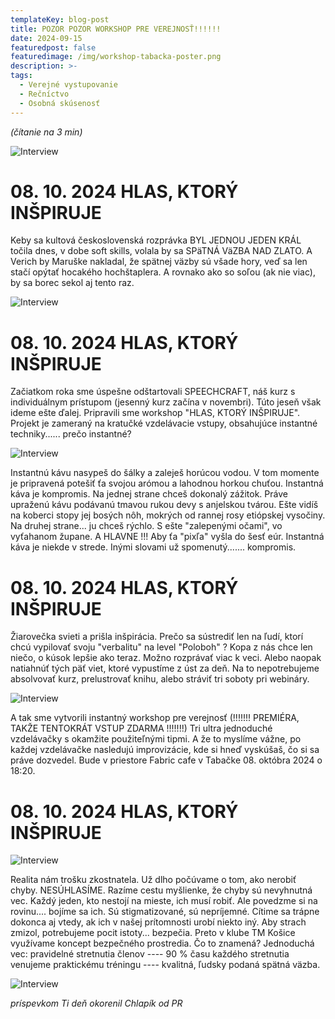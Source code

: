```yaml
---
templateKey: blog-post
title: POZOR POZOR WORKSHOP PRE VEREJNOSŤ!!!!!!
date: 2024-09-15
featuredpost: false
featuredimage: /img/workshop-tabacka-poster.png
description: >-
tags:
  - Verejné vystupovanie
  - Rečníctvo
  - Osobná skúsenosť
---
```


*(čítanie na 3 min)*

![Interview](/img/workshop-tabacka-poster.png)

# 08. 10. 2024 HLAS, KTORÝ INŠPIRUJE

Keby sa kultová československá rozprávka BYL JEDNOU JEDEN KRÁL točila dnes, v dobe soft skills, volala by sa SPäTNÁ VäZBA NAD
ZLATO. A Verich by Maruške nakladal, že spätnej väzby sú všade hory, veď sa len stačí opýtať hocakého hochštaplera.
A rovnako ako so soľou (ak nie viac), by sa borec sekol aj tento raz.  


![Interview](/img/byl-jednou-jeden-kral.jpg)


# 08. 10. 2024 HLAS, KTORÝ INŠPIRUJE

Začiatkom roka sme úspešne odštartovali SPEECHCRAFT, náš kurz s individuálnym prístupom (jesenný kurz začína v novembri).
Túto jeseň však ideme ešte ďalej. Pripravili sme workshop "HLAS, KTORÝ INŠPIRUJE". Projekt je zameraný na
kratučké vzdelávacie vstupy, obsahujúce instantné techniky...... prečo instantné?


![Interview](/img/cafe-girl.jpg)


Instantnú kávu nasypeš do šálky a zaleješ horúcou vodou. V tom momente je pripravená potešiť ťa svojou arómou a lahodnou
horkou chuťou. Instantná káva je kompromis. Na jednej strane chceš dokonalý zážitok. Práve upraženú kávu podávanú tmavou
rukou devy s anjelskou tvárou. Ešte vidíš na koberci stopy jej bosých nôh, mokrých od rannej rosy etiópskej vysočiny. Na
druhej strane... ju chceš rýchlo. S ešte "zalepenými očami", vo vyťahanom župane. A HLAVNE !!! Aby ťa "pixľa" vyšla do
šesť eúr. Instantná káva je niekde v strede. Inými slovami už spomenutý....... kompromis. 

# 08. 10. 2024 HLAS, KTORÝ INŠPIRUJE

Žiarovečka svieti a prišla inšpirácia. Prečo sa sústrediť len na ľudí, ktorí chcú vypilovať svoju "verbalitu" na level
"Poloboh" ? Kopa z nás chce len niečo, o kúsok lepšie ako teraz. Možno rozprávať viac k veci. Alebo naopak natiahnúť tých
päť viet, ktoré vypustíme z úst za deň. Na to nepotrebujeme absolvovať kurz, prelustrovať knihu, alebo stráviť tri soboty
pri webináry.


![Interview](/img/woman-having-brilliant-idea.jpg)


A tak sme vytvorili instantný workshop pre verejnosť (!!!!!!! PREMIÉRA, TAKŽE TENTOKRÁT VSTUP ZDARMA !!!!!!!) Tri ultra
jednoduché vzdelávačky s okamžite použiteľnými tipmi. A že to myslíme vážne, po každej vzdelávačke nasledujú improvizácie,
kde si hneď vyskúšaš, čo si sa práve dozvedel. Bude v priestore Fabric cafe v Tabačke 08. októbra 2024 o 18:20. 


# 08. 10. 2024 HLAS, KTORÝ INŠPIRUJE

![Interview](/img/mistake-girl.jpg)

Realita nám trošku zkostnatela. Už dlho počúvame o tom, ako nerobiť chyby. NESÚHLASÍME. Razíme cestu myšlienke, že chyby sú
nevyhnutná vec. Každý jeden, kto nestojí na mieste, ich musí robiť.  Ale povedzme si na rovinu.... bojíme sa ich. Sú
stigmatizované, sú nepríjemné. Cítime sa trápne dokonca aj vtedy, ak ich v našej prítomnosti urobí niekto iný. Aby strach zmizol,
potrebujeme pocit istoty... bezpečia. Preto v klube TM Košice využívame koncept bezpečného prostredia. Čo to znamená? Jednoduchá
vec: pravidelné stretnutia členov ---- 90 % času každého stretnutia venujeme praktickému tréningu ---- kvalitná, ľudsky podaná
spätná väzba.


![Interview](/img/gentleman.jpg)


*príspevkom Ti deň okorenil Chlapík od PR*

